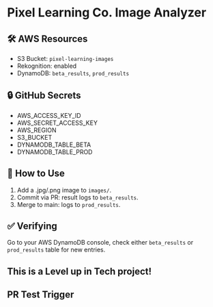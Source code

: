 # Pixel Learning Co. Image Analyzer

## 🛠 AWS Resources
- S3 Bucket: `pixel-learning-images`
- Rekognition: enabled
- DynamoDB: `beta_results`, `prod_results`

## 🔒 GitHub Secrets
- AWS_ACCESS_KEY_ID
- AWS_SECRET_ACCESS_KEY
- AWS_REGION
- S3_BUCKET
- DYNAMODB_TABLE_BETA
- DYNAMODB_TABLE_PROD

## 📂 How to Use
1. Add a .jpg/.png image to `images/`.
2. Commit via PR: result logs to `beta_results`.
3. Merge to main: logs to `prod_results`.

## ✅ Verifying
Go to your AWS DynamoDB console, check either `beta_results` or `prod_results` table for new entries.
## This is a Level up in Tech project!
## PR Test Trigger